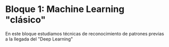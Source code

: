 # Bloque 1: Machine Learning "clásico" 

En este bloque estudiamos técnicas de reconocimiento de patrones previas a la llegada del "Deep Learning"
